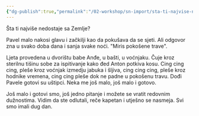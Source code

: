 ```yaml
---
{"dg-publish":true,"permalink":"/02-workshop/sn-import/sta-ti-najvise-nedostaje-sa-zemlje/","tags":"gardenEntry"}
---
```



Šta ti najviše nedostaje sa Zemlje?

Pavel malo nakosi glavu i začkilji kao da pokušava da se sjeti. Ali odgovor zna u svako doba dana i sanja svake noći. 
"Miris pokošene trave".

Ljeta provedena u dvorištu babe Anđe, u bašti, u voćnjaku. Čuje kroz sterilnu tišinu sobe za ispitivanje kako đed Anton potkiva kosu. Cing cing cing, pleše kroz voćnjak izmedju jabuka i šljiva, cing cing cing, pleše kroz hodnike vremena, cing cing pleše dok ne padne u pokošenu travu. Dođi Pavele gotovi su uštipci. Neka me još malo, još malo i gotovo.

Još malo i gotovi smo, još jedno pitanje i možete se vratit redovnim dužnostima. Vidim da ste odlutali, reče kapetan i utješno se nasmeja. Svi smo imali dug dan. 